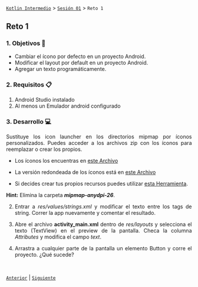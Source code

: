 [`Kotlin Intermedio`](../../Readme.md) > [`Sesión 01`](../Readme.md) > `Reto 1`
	
## Reto 1

<div style="text-align: justify;">

### 1. Objetivos :dart:

- Cambiar el ícono por defecto en un proyecto Android.
- Modificar el layout por default en un proyecto Android.
- Agregar un texto programáticamente. 

### 2. Requisitos :clipboard:

1. Android Studio instalado
2. Al menos un Emulador android configurado

### 3. Desarrollo :computer:

Sustituye los icon launcher en los directorios mipmap por íconos personalizados. Puedes acceder a los archivos zip con los íconos para reemplazar o crear los propios.


* Los íconos los encuentras en [este Archivo](ic_launcher.zip)
* La versión redondeada de los íconos está en [este Archivo](ic_launcher_round.zip)

* Si decides crear tus propios recursos puedes utilizar [esta Herramienta](https://romannurik.github.io/AndroidAssetStudio/icons-launcher.html#foreground.type=clipart&foreground.clipart=android&foreground.space.trim=1&foreground.space.pad=0.25&foreColor=rgba(96%2C%20125%2C%20139%2C%200)&backColor=rgb(68%2C%20138%2C%20255)&crop=0&backgroundShape=square&effects=none&name=ic_launcher).

__Hint:__ Elimina la carpeta ___mipmap-anydpi-26___.


2. Entrar a _res/values/strings.xml_ y modificar el texto entre los tags de string. Correr la app nuevamente y comentar el resultado.


3. Abre el archivo **activity_main.xml** dentro de *res/layouts* y selecciona el texto (TextView)  en el preview de la pantalla. Checa la columna  _Attributes_ y modifica el campo _text_.

4. Arrastra a cualquier parte de la pantalla un elemento Button y corre el proyecto.  ¿Qué sucede?

<br/>

[`Anterior`](../Ejemplo-03/Readme.md) | [`Siguiente`](../Ejemplo-04/Readme.md)

</div>
